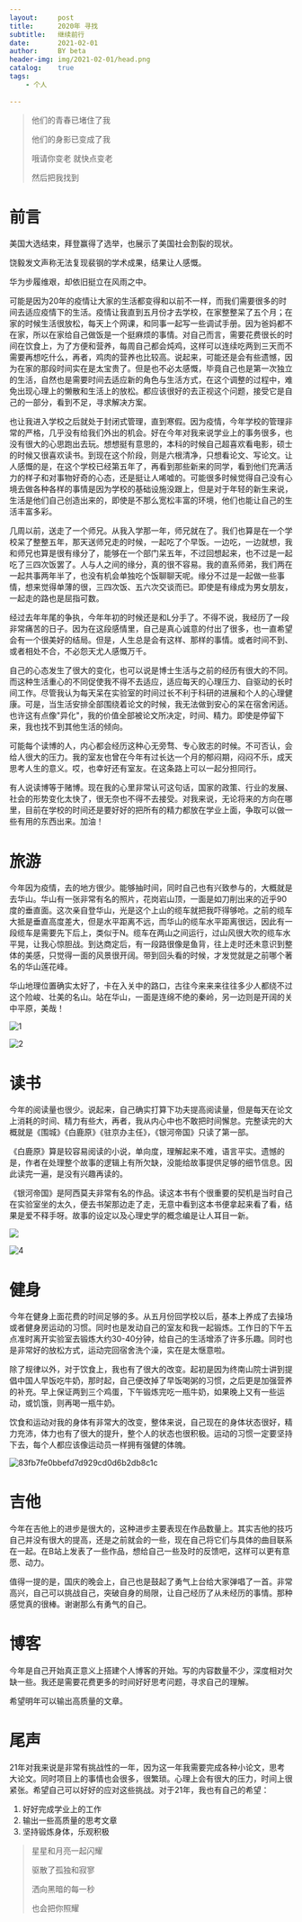 ```yaml
---
layout:     post
title:      2020年 寻找
subtitle:   继续前行
date:       2021-02-01
author:     BY beta
header-img: img/2021-02-01/head.png
catalog:    true
tags:
    - 个人
    
---
```


>他们的青春已堵住了我
>
>他们的身影已变成了我
>
>哦请你变老 就快点变老
>
>然后把我找到

# 前言

美国大选结束，拜登赢得了选举，也展示了美国社会割裂的现状。

饶毅发文声称无法复现裴钢的学术成果，结果让人感慨。

华为步履维艰，却依旧挺立在风雨之中。

可能是因为20年的疫情让大家的生活都变得和以前不一样，而我们需要很多的时间去适应疫情下的生活。疫情让我直到五月份才去学校，在家整整呆了五个月；在家的时候生活很放松，每天上个网课，和同事一起写一些调试手册。因为爸妈都不在家，所以在家给自己做饭是一个挺麻烦的事情。对自己而言，需要花费很长的时间在饮食上，为了方便和营养，每周自己都会炖鸡，这样可以连续吃两到三天而不需要再想吃什么，再者，鸡肉的营养也比较高。说起来，可能还是会有些遗憾，因为在家的那段时间实在是太宝贵了。但是也不必太感慨，毕竟自己也是第一次独立的生活，自然也是需要时间去适应新的角色与生活方式，在这个调整的过程中，难免出现心理上的懒散和生活上的放松。都应该很好的去正视这个问题，接受它是自己的一部分，看到不足，寻求解决方案。

也让我进入学校之后就处于封闭式管理，直到寒假。因为疫情，今年学校的管理非常的严格，几乎没有给我们外出的机会。好在今年对我来说学业上的事务很多，也没有很大的心思跑出去玩。想想挺有意思的，本科的时候自己超喜欢看电影，硕士的时候又很喜欢读书。到现在这个阶段，则是六根清净，只想看论文、写论文。让人感慨的是，在这个学校已经第五年了，再看到那些新来的同学，看到他们充满活力的样子和对事物好奇的心态，还是挺让人唏嘘的。可能很多时候觉得自己没有心境去做各种各样的事情是因为学校的基础设施没跟上，但是对于年轻的新生来说，生活是他们自己创造出来的，即使是不那么宽松丰富的环境，他们也能让自己的生活丰富多彩。

几周以前，送走了一个师兄。从我入学那一年，师兄就在了。我们也算是在一个学校呆了整整五年，那天送师兄走的时候，一起吃了个早饭。一边吃，一边就想，我和师兄也算是很有缘分了，能够在一个部门呆五年，不过回想起来，也不过是一起吃了三四次饭罢了。人与人之间的缘分，真的很不容易。我的直系师弟，我们两在一起共事两年半了，也没有机会单独吃个饭聊聊天呢。缘分不过是一起做一些事情，想来觉得单薄的很，三四次饭、五六次交谈而已。即使是有缘成为男女朋友，一起走的路也是屈指可数。

经过去年年尾的争执，今年年初的时候还是和L分手了。不得不说，我经历了一段非常痛苦的日子。因为在这段感情里，自己是真心诚意的付出了很多，也一直希望会有一个很美好的结局。但是，人生总是会有这样、那样的事情。或者时间不到、或者相处不合，不必怨天尤人感慨万千。

自己的心态发生了很大的变化，也可以说是博士生活与之前的经历有很大的不同。而这种生活重心的不同促使我不得不去适应，适应每天的心理压力、自驱动的长时间工作。尽管我认为每天呆在实验室的时间过长不利于科研的进展和个人的心理健康。可是，当生活安排全部围绕着论文的时候，我无法做到安心的呆在宿舍闲适。也许这有点像"异化"，我的价值全部被论文所决定，时间、精力。即使是停留下来，我也找不到其他生活的倾向。

可能每个读博的人，内心都会经历这种心无旁骛、专心致志的时候。不可否认，会给人很大的压力。我的室友也曾在今年有过长达一个月的郁闷期，闷闷不乐，成天思考人生的意义。哎，也幸好还有室友。在这条路上可以一起分担同行。

有人说读博等于赌博。现在我的心里非常认可这句话，国家的政策、行业的发展、社会的形势变化太快了，很无奈也不得不去接受。对我来说，无论将来的方向在哪里，目前在学校的时间还是要好好的把所有的精力都放在学业上面，争取可以做一些有用的东西出来。加油！

# 旅游

今年因为疫情，去的地方很少。能够抽时间，同时自己也有兴致参与的，大概就是去华山。华山有一张非常有名的照片，花岗岩山顶，一面是如刀削出来的近乎90度的垂直面。这次亲自登华山，光是这个上山的缆车就把我吓得够呛。之前的缆车大抵是垂直高度差大，但是水平距离不远，而华山的缆车水平距离很远，因此有一段缆车是需要先下后上，类似于N。缆车在两山之间运行，过山风很大吹的缆车水平晃，让我心惊胆战。到达商定后，有一段路很像是鱼背，往上走时还未意识到整体的美感，只觉得一面的风景很开阔。带到回头看的时候，才发觉就是之前哪个著名的华山莲花峰。

华山地理位置确实太好了，卡在入关中的路口，古往今来来来往往多少人都绕不过这个险峻、壮美的名山。站在华山，一面是连绵不绝的秦岭，另一边则是开阔的关中平原，美哉！



![1](2021-02-01-2020年-寻找.assets/1.png)

![2](C:/Users/luwan/Desktop/2.jpg)



# 读书

今年的阅读量也很少。说起来，自己确实打算下功夫提高阅读量，但是每天在论文上消耗的时间、精力有些大，再者，我从内心中也不敢把时间懈怠。完整读完的大概就是《围城》《白鹿原》《驻京办主任》，《银河帝国》只读了第一部。

《白鹿原》算是较容易阅读的小说，单向度，理解起来不难，语言平实。遗憾的是，作者在处理整个故事的逻辑上有所欠缺，没能给故事提供足够的细节信息。因此读完一遍，是没有兴趣再读的。

《银河帝国》是阿西莫夫非常有名的作品。读这本书有个很重要的契机是当时自己在实验室坐的太久，便去书架那边走了走，无意中看到这本书便拿起来看了看，结果是爱不释手呀。故事的设定以及心理史学的概念编是让人耳目一新。

![](2021-02-01-2020年-寻找/3.jpg)

![4](2021-02-01-2020年-寻找/4.jpg)





# 健身

今年在健身上面花费的时间足够的多。从五月份回学校以后，基本上养成了去操场或者健身房运动的习惯。同时也是发动自己的室友和我一起锻炼。工作日的下午五点准时离开实验室去锻炼大约30-40分钟，给自己的生活增添了许多乐趣。同时也是非常好的放松方式，运动完回宿舍洗个澡，实在是太惬意啦。

除了规律以外，对于饮食上，我也有了很大的改变。起初是因为终南山院士讲到提倡中国人早饭吃牛奶，那时起，自己便改掉了早饭喝粥的习惯，之后更是加强营养的补充。早上保证两到三个鸡蛋，下午锻炼完吃一瓶牛奶，如果晚上又有一些运动，或饥饿，则再喝一瓶牛奶。

饮食和运动对我的身体有非常大的改变，整体来说，自己现在的身体状态很好，精力充沛，体力也有了很大的提升，整个人的状态也很积极。运动的习惯一定要坚持下去，每个人都应该像运动员一样拥有强健的体魄。

![83fb7fe0bbefd7d929cd0d6b2db8c1c](2021-02-01-2020年-寻找/83fb7fe0bbefd7d929cd0d6b2db8c1c-1612188094558.jpg)



# 吉他

今年在吉他上的进步是很大的，这种进步主要表现在作品数量上。其实吉他的技巧自己并没有很大的提高，还是之前就会的一些，现在自己将它们与具体的曲目联系在一起。在B站上发表了一些作品，想给自己一些及时的反馈吧，这样可以更有意愿、动力。

值得一提的是，国庆的晚会上，自己也是鼓起了勇气上台给大家弹唱了一首。非常高兴，自己可以挑战自己，突破自身的局限，让自己经历了从未经历的事情。那种感觉真的很棒。谢谢那么有勇气的自己。

# 博客

今年是自己开始真正意义上搭建个人博客的开始。写的内容数量不少，深度相对欠缺一些。我还是需要花费更多的时间好好思考问题，寻求自己的理解。

希望明年可以输出高质量的文章。

# 尾声

21年对我来说是非常有挑战性的一年，因为这一年我需要完成各种小论文，思考大论文。同时项目上的事情也会很多，很繁琐。心理上会有很大的压力，时间上很紧张。希望自己可以好好的应对这些挑战。对于21年，我也有自己的希望：

1. 好好完成学业上的工作
2. 输出一些高质量的思考文章
3. 坚持锻炼身体，乐观积极



> 星星和月亮一起闪耀
>
> 驱散了孤独和寂寥
>
> 洒向黑暗的每一秒
>
> 也会把你照耀

